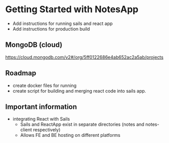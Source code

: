 # Getting Started with NotesApp

- Add instructions for running sails and react app
- Add instructions for production build

## MongoDB (cloud)

https://cloud.mongodb.com/v2#/org/5ff0122686e4ab652ac2a5ab/projects

## Roadmap

- create docker files for running
- create script for building and merging react code into sails app.

## Important information

- integrating React with Sails
  - Sails and ReactApp exist in separate directories (notes and notes-client respectively)
  - Allows FE and BE hosting on different platforms
